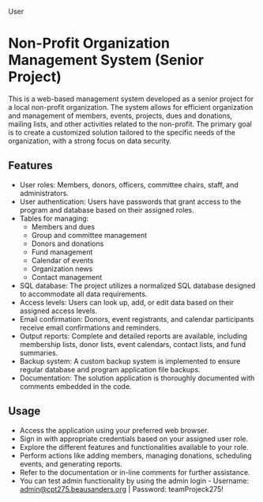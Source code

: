 User
# Non-Profit Organization Management System (Senior Project)

This is a web-based management system developed as a senior project for a local non-profit organization. The system allows for efficient organization and management of members, events, projects, dues and donations, mailing lists, and other activities related to the non-profit. The primary goal is to create a customized solution tailored to the specific needs of the organization, with a strong focus on data security.

## Features

- User roles: Members, donors, officers, committee chairs, staff, and administrators.
- User authentication: Users have passwords that grant access to the program and database based on their assigned roles.
- Tables for managing:
  - Members and dues
  - Group and committee management
  - Donors and donations
  - Fund management
  - Calendar of events
  - Organization news
  - Contact management
- SQL database: The project utilizes a normalized SQL database designed to accommodate all data requirements.
- Access levels: Users can look up, add, or edit data based on their assigned access levels.
- Email confirmation: Donors, event registrants, and calendar participants receive email confirmations and reminders.
- Output reports: Complete and detailed reports are available, including membership lists, donor lists, event calendars, contact lists, and fund summaries.
- Backup system: A custom backup system is implemented to ensure regular database and program application file backups.
- Documentation: The solution application is thoroughly documented with comments embedded in the code.

## Usage

- Access the application using your preferred web browser.
- Sign in with appropriate credentials based on your assigned user role.
- Explore the different features and functionalities available to your role.
- Perform actions like adding members, managing donations, scheduling events, and generating reports.
- Refer to the documentation or in-line comments for further assistance.
- You can test admin functionality by using the admin login - Username: admin@cpt275.beausanders.org | Password: teamProjeck275!

